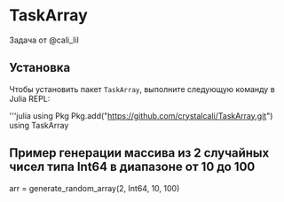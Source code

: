 # TaskArray
Задача от @cali_lil
## Установка

Чтобы установить пакет `TaskArray`, выполните следующую команду в Julia REPL:

'''julia
using Pkg
Pkg.add("https://github.com/crystalcali/TaskArray.git")
using TaskArray

## Пример генерации массива из 2 случайных чисел типа Int64 в диапазоне от 10 до 100
arr = generate_random_array(2, Int64, 10, 100)